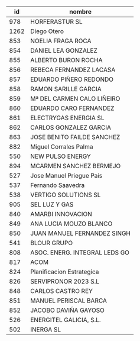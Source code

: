 
|  id  |             nombre              |
|------|-----------------------|
|  978 | HORFERASTUR SL |
| 1262 | Diego Otero|
|  853 | NOELIA FRAGA ROCA|
|  854 | DANIEL LEA GONZALEZ|
|  855 | ALBERTO BURON ROCHA|
|  856 | REBECA FERNANDEZ LACASA|
|  857 | EDUARDO PIÑERO REDONDO|
|  858 | RAMON SARILLE GARCIA|
|  859 | Mª DEL CARMEN CALO LIÑEIRO|
|  860 | EDUARDO CARO FERNANDEZ|
|  861 | ELECTRYGAS ENERGIA SL|
|  862 | CARLOS GONZALEZ GARCIA|
|  863 | JOSE BENITO FAILDE SANCHEZ|
|  882 | Miguel Corrales Palma|
|  550 | NEW PULSO ENERGY|
|  894 | MCARMEN SANCHEZ BERMEJO|
|  527 | Jose Manuel Priegue Pais|
|  537 | Fernando Saavedra|
|  538 | VERTIGO SOLUTIONS SL|
|  905 | SEL LUZ Y GAS |
|  840 | AMARBI INNOVACION|
|  849 | ANA LUCIA MOUZO BLANCO|
|  850 | JUAN MANUEL FERNANDEZ SINGH|
|  541 | BLOUR GRUPO |
|  808 | ASOC. ENERG. INTEGRAL LEDS GO|
|  817 | ACOM|
|  824 | Planificacion Estrategica|
|  826 | SERVIPRONOR 2023 S.L|
|  848 | CARLOS CASTRO REY|
|  851 | MANUEL PERISCAL BARCA|
|  852 | JACOBO DAVIÑA GAYOSO|
|  526 | ENERGITEL GALICIA, S.L.|
|  502 | INERGA SL|
